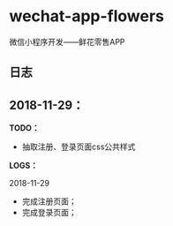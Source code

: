 # wechat-app-flowers
微信小程序开发——鲜花零售APP

## 日志
2018-11-29：
---

**TODO：**

* 抽取注册、登录页面css公共样式 

**LOGS：**

2018-11-29

* 完成注册页面；
* 完成登录页面；
